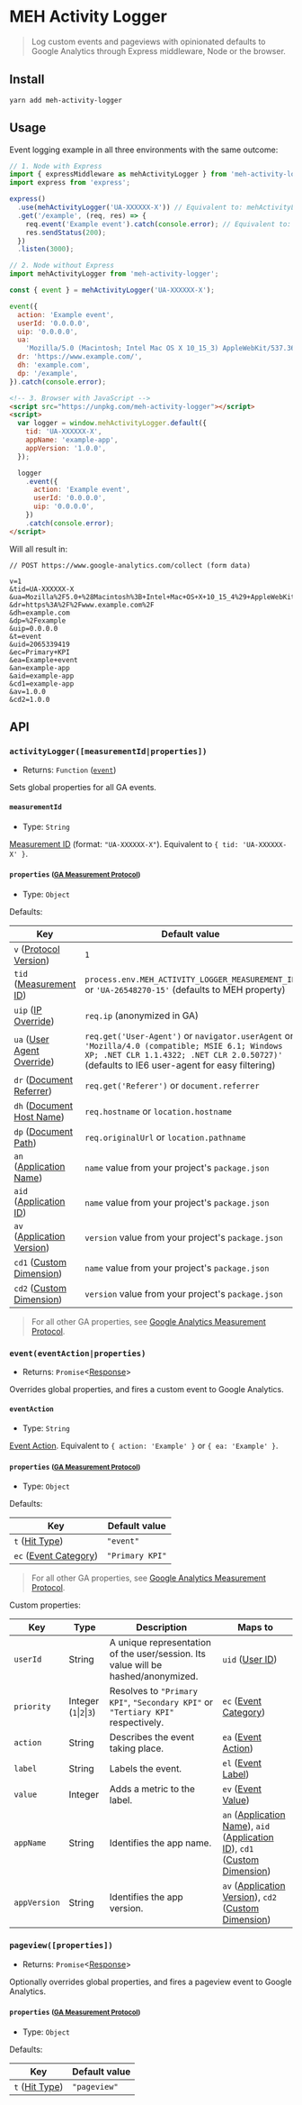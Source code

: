# MEH Activity Logger

> Log custom events and pageviews with opinionated defaults to Google Analytics through Express middleware, Node or the browser.

## Install

```shell
yarn add meh-activity-logger
```

## Usage

Event logging example in all three environments with the same outcome:

```js
// 1. Node with Express
import { expressMiddleware as mehActivityLogger } from 'meh-activity-logger';
import express from 'express';

express()
  .use(mehActivityLogger('UA-XXXXXX-X')) // Equivalent to: mehActivityLogger({ tid: 'UA-XXXXXX-X' })
  .get('/example', (req, res) => {
    req.event('Example event').catch(console.error); // Equivalent to: event({ action: 'Example event' })
    res.sendStatus(200);
  })
  .listen(3000);
```

```js
// 2. Node without Express
import mehActivityLogger from 'meh-activity-logger';

const { event } = mehActivityLogger('UA-XXXXXX-X');

event({
  action: 'Example event',
  userId: '0.0.0.0',
  uip: '0.0.0.0',
  ua:
    'Mozilla/5.0 (Macintosh; Intel Mac OS X 10_15_3) AppleWebKit/537.36 (KHTML, like Gecko) Chrome/80.0.3987.132 Safari/537.36',
  dr: 'https://www.example.com/',
  dh: 'example.com',
  dp: '/example',
}).catch(console.error);
```

```html
<!-- 3. Browser with JavaScript -->
<script src="https://unpkg.com/meh-activity-logger"></script>
<script>
  var logger = window.mehActivityLogger.default({
    tid: 'UA-XXXXXX-X',
    appName: 'example-app',
    appVersion: '1.0.0',
  });

  logger
    .event({
      action: 'Example event',
      userId: '0.0.0.0',
      uip: '0.0.0.0',
    })
    .catch(console.error);
</script>
```

Will all result in:

```
// POST https://www.google-analytics.com/collect (form data)

v=1
&tid=UA-XXXXXX-X
&ua=Mozilla%2F5.0+%28Macintosh%3B+Intel+Mac+OS+X+10_15_4%29+AppleWebKit%2F537.36+%28KHTML%2C+like+Gecko%29+Chrome%2F81.0.4044.138+Safari%2F537.36
&dr=https%3A%2F%2Fwww.example.com%2F
&dh=example.com
&dp=%2Fexample
&uip=0.0.0.0
&t=event
&uid=2065339419
&ec=Primary+KPI
&ea=Example+event
&an=example-app
&aid=example-app
&cd1=example-app
&av=1.0.0
&cd2=1.0.0
```

## API

### `activityLogger([measurementId|properties])`

- Returns: `Function` ([`event`](#eventactionproperties))

Sets global properties for all GA events.

#### `measurementId`

- Type: `String`

[Measurement ID](https://developers.google.com/analytics/devguides/collection/protocol/v1/parameters#tid) (format: `"UA-XXXXXX-X"`). Equivalent to `{ tid: 'UA-XXXXXX-X' }`.

#### `properties` <small>([GA Measurement Protocol](https://developers.google.com/analytics/devguides/collection/protocol/v1/reference))</small>

- Type: `Object`

Defaults:

| Key                                                                                                                  | Default value                                                                                                                                                                                 |
| -------------------------------------------------------------------------------------------------------------------- | --------------------------------------------------------------------------------------------------------------------------------------------------------------------------------------------- |
| `v` ([Protocol Version](https://developers.google.com/analytics/devguides/collection/protocol/v1/parameters#v))      | `1`                                                                                                                                                                                           |
| `tid` ([Measurement ID](https://developers.google.com/analytics/devguides/collection/protocol/v1/parameters#td))     | `process.env.MEH_ACTIVITY_LOGGER_MEASUREMENT_ID` or `'UA-26548270-15'` (defaults to MEH property)                                                                                             |
| `uip` ([IP Override](https://developers.google.com/analytics/devguides/collection/protocol/v1/parameters#uip))       | `req.ip` (anonymized in GA)                                                                                                                                                                   |
| `ua` ([User Agent Override](https://developers.google.com/analytics/devguides/collection/protocol/v1/parameters#ua)) | `req.get('User-Agent')` or `navigator.userAgent` or `'Mozilla/4.0 (compatible; MSIE 6.1; Windows XP; .NET CLR 1.1.4322; .NET CLR 2.0.50727)'` (defaults to IE6 user-agent for easy filtering) |
| `dr` ([Document Referrer](https://developers.google.com/analytics/devguides/collection/protocol/v1/parameters#dr))   | `req.get('Referer')` or `document.referrer`                                                                                                                                                   |
| `dh` ([Document Host Name](https://developers.google.com/analytics/devguides/collection/protocol/v1/parameters#dh))  | `req.hostname` or `location.hostname`                                                                                                                                                         |
| `dp` ([Document Path](https://developers.google.com/analytics/devguides/collection/protocol/v1/parameters#dp))       | `req.originalUrl` or `location.pathname`                                                                                                                                                      |
| `an` ([Application Name](https://developers.google.com/analytics/devguides/collection/protocol/v1/parameters#an))    | `name` value from your project's `package.json`                                                                                                                                               |
| `aid` ([Application ID](https://developers.google.com/analytics/devguides/collection/protocol/v1/parameters#aid))    | `name` value from your project's `package.json`                                                                                                                                               |
| `av` ([Application Version](https://developers.google.com/analytics/devguides/collection/protocol/v1/parameters#av)) | `version` value from your project's `package.json`                                                                                                                                            |
| `cd1` ([Custom Dimension](https://developers.google.com/analytics/devguides/collection/protocol/v1/parameters#cd_))  | `name` value from your project's `package.json`                                                                                                                                               |
| `cd2` ([Custom Dimension](https://developers.google.com/analytics/devguides/collection/protocol/v1/parameters#cd_))  | `version` value from your project's `package.json`                                                                                                                                            |

> For all other GA properties, see [Google Analytics Measurement Protocol](https://developers.google.com/analytics/devguides/collection/protocol/v1/reference).

### `event(eventAction|properties)`

- Returns: `Promise`<[Response](https://www.npmjs.com/package/cross-fetch)>

Overrides global properties, and fires a custom event to Google Analytics.

#### `eventAction`

- Type: `String`

[Event Action](https://developers.google.com/analytics/devguides/collection/protocol/v1/parameters#ea). Equivalent to `{ action: 'Example' }` or `{ ea: 'Example' }`.

#### `properties` <small>([GA Measurement Protocol](https://developers.google.com/analytics/devguides/collection/protocol/v1/reference))</small>

- Type: `Object`

Defaults:

| Key                                                                                                             | Default value   |
| --------------------------------------------------------------------------------------------------------------- | --------------- |
| `t` ([Hit Type](https://developers.google.com/analytics/devguides/collection/protocol/v1/parameters#t))         | `"event"`       |
| `ec` ([Event Category](https://developers.google.com/analytics/devguides/collection/protocol/v1/parameters#ec)) | `"Primary KPI"` |

> For all other GA properties, see [Google Analytics Measurement Protocol](https://developers.google.com/analytics/devguides/collection/protocol/v1/reference).

Custom properties:

| Key          | Type                    | Description                                                                       | Maps to                                                                                                                                                                                                                                                                                                                                                   |
| ------------ | ----------------------- | --------------------------------------------------------------------------------- | --------------------------------------------------------------------------------------------------------------------------------------------------------------------------------------------------------------------------------------------------------------------------------------------------------------------------------------------------------- |
| `userId`     | String                  | A unique representation of the user/session. Its value will be hashed/anonymized. | `uid` ([User ID](https://developers.google.com/analytics/devguides/collection/protocol/v1/parameters#uid))                                                                                                                                                                                                                                                |
| `priority`   | Integer (`1`\|`2`\|`3`) | Resolves to `"Primary KPI"`, `"Secondary KPI"` or `"Tertiary KPI"` respectively.  | `ec` ([Event Category](https://developers.google.com/analytics/devguides/collection/protocol/v1/parameters#ec))                                                                                                                                                                                                                                           |
| `action`     | String                  | Describes the event taking place.                                                 | `ea` ([Event Action](https://developers.google.com/analytics/devguides/collection/protocol/v1/parameters#ea))                                                                                                                                                                                                                                             |
| `label`      | String                  | Labels the event.                                                                 | `el` ([Event Label](https://developers.google.com/analytics/devguides/collection/protocol/v1/parameters#el))                                                                                                                                                                                                                                              |
| `value`      | Integer                 | Adds a metric to the label.                                                       | `ev` ([Event Value](https://developers.google.com/analytics/devguides/collection/protocol/v1/parameters#ev))                                                                                                                                                                                                                                              |
| `appName`    | String                  | Identifies the app name.                                                          | `an` ([Application Name](https://developers.google.com/analytics/devguides/collection/protocol/v1/parameters#an)), `aid` ([Application ID](https://developers.google.com/analytics/devguides/collection/protocol/v1/parameters#aid)), `cd1` ([Custom Dimension](https://developers.google.com/analytics/devguides/collection/protocol/v1/parameters#cd_)) |
| `appVersion` | String                  | Identifies the app version.                                                       | `av` ([Application Version](https://developers.google.com/analytics/devguides/collection/protocol/v1/parameters#av)), `cd2` ([Custom Dimension](https://developers.google.com/analytics/devguides/collection/protocol/v1/parameters#cd_))                                                                                                                 |

### `pageview([properties])`

- Returns: `Promise`<[Response](https://developer.mozilla.org/en-US/docs/Web/API/Fetch_API/Using_Fetch#Response_objects)>

Optionally overrides global properties, and fires a pageview event to Google Analytics.

#### `properties` <small>([GA Measurement Protocol](https://developers.google.com/analytics/devguides/collection/protocol/v1/reference))</small>

- Type: `Object`

Defaults:

| Key                                                                                                     | Default value |
| ------------------------------------------------------------------------------------------------------- | ------------- |
| `t` ([Hit Type](https://developers.google.com/analytics/devguides/collection/protocol/v1/parameters#t)) | `"pageview"`  |
